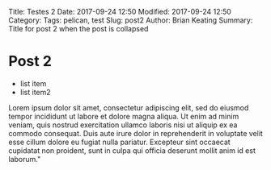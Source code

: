 Title: Testes 2
Date: 2017-09-24 12:50
Modified: 2017-09-24 12:50
Category: 
Tags: pelican, test
Slug: post2
Author: Brian Keating
Summary: Title for post 2 when the post is collapsed


# Post 2

* list item
* list item2

Lorem ipsum dolor sit amet, consectetur adipiscing elit, sed do eiusmod tempor incididunt ut labore et dolore magna aliqua. Ut enim ad minim veniam, quis nostrud exercitation ullamco laboris nisi ut aliquip ex ea commodo consequat. Duis aute irure dolor in reprehenderit in voluptate velit esse cillum dolore eu fugiat nulla pariatur. Excepteur sint occaecat cupidatat non proident, sunt in culpa qui officia deserunt mollit anim id est laborum."